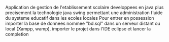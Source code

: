 Application de gestion de l'etablissement scolaire developpees en java plus precisement la technologie java swing permettant une administration fluide du systeme educatif dans les ecoles locales
Pour entrer en possession importer la base de donnees nommee "bd.sql" dans un serveur distant ou local (Xampp, wamp), importer le projet dans l'IDE eclipse et lancer la completion
